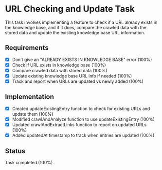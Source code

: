 # URL Checking and Update Task

This task involves implementing a feature to check if a URL already exists in the knowledge base, and if it does, compare the crawled data with the stored data and update the existing knowledge base URL information.

## Requirements

- [x] Don't give an "ALREADY EXISTS IN KNOWLEDGE BASE" error (100%)
- [x] Check if URL exists in knowledge base (100%)
- [x] Compare crawled data with stored data (100%)
- [x] Update existing knowledge base URL info if needed (100%)
- [x] Track and report when URLs are updated vs newly added (100%)

## Implementation

- [x] Created updateExistingEntry function to check for existing URLs and update them (100%)
- [x] Modified crawlAndAnalyze function to use updateExistingEntry (100%)
- [x] Updated crawlAndExtractLinks function to report on updated URLs (100%)
- [x] Added updatedAt timestamp to track when entries are updated (100%)

## Status

Task completed (100%).

